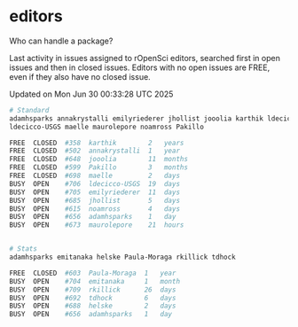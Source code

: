 # editors

Who can handle a package?

Last activity in issues assigned to rOpenSci editors, searched first in open
issues and then in closed issues. Editors with no open issues are FREE, even if
they also have no closed issue.


Updated on Mon Jun 30 00:33:28 UTC 2025

```bash
# Standard
adamhsparks annakrystalli emilyriederer jhollist jooolia karthik ldecicco
ldecicco-USGS maelle maurolepore noamross Pakillo

FREE  CLOSED  #358  karthik        2   years
FREE  CLOSED  #502  annakrystalli  1   year
FREE  CLOSED  #648  jooolia        11  months
FREE  CLOSED  #599  Pakillo        3   months
FREE  CLOSED  #698  maelle         2   days
BUSY  OPEN    #706  ldecicco-USGS  19  days
BUSY  OPEN    #705  emilyriederer  11  days
BUSY  OPEN    #685  jhollist       5   days
BUSY  OPEN    #615  noamross       4   days
BUSY  OPEN    #656  adamhsparks    1   day
BUSY  OPEN    #673  maurolepore    21  hours


# Stats
adamhsparks emitanaka helske Paula-Moraga rkillick tdhock

FREE  CLOSED  #603  Paula-Moraga  1   year
BUSY  OPEN    #704  emitanaka     1   month
BUSY  OPEN    #709  rkillick      26  days
BUSY  OPEN    #692  tdhock        6   days
BUSY  OPEN    #688  helske        2   days
BUSY  OPEN    #656  adamhsparks   1   day
```

